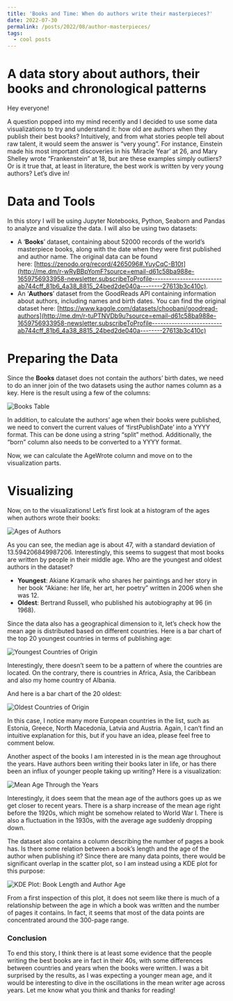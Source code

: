 ```yaml
---
title: 'Books and Time: When do authors write their masterpieces?'
date: 2022-07-30
permalink: /posts/2022/08/author-masterpieces/
tags:
  - cool posts
---
```


A data story about authors, their books and chronological patterns 
=====

Hey everyone!

A question popped into my mind recently and I decided to use some data visualizations to try and understand it: how old are authors when they publish their best books? Intuitively, and from what stories people tell about raw talent, it would seem the answer is “very young”. For instance, Einstein made his most important discoveries in his ‘Miracle Year’ at 26, and Mary Shelley wrote “Frankenstein” at 18, but are these examples simply outliers? Or is it true that, at least in literature, the best work is written by very young authors? Let’s dive in!

# **Data and Tools**

In this story I will be using Jupyter Notebooks, Python, Seaborn and Pandas to analyze and visualize the data. I will also be using two datasets:

- A ‘**Books**’ dataset, containing about 52000 records of the world’s masterpiece books, along with the date when they were first published and author name. The original data can be found here: [https://zenodo.org/record/4265096#.YuyCqC-B10t](http://me.dm/r-wRyBBpYomF?source=email-d61c58ba988e-1659756933958-newsletter.subscribeToProfile-------------------------ab744cff_81b6_4a38_8815_24bed2de040a--------27613b3c410c).
- An ‘**Authors**’ dataset from the GoodReads API containing information about authors, including names and birth dates. You can find the original dataset here: [https://www.kaggle.com/datasets/choobani/goodread-authors](http://me.dm/r-tuPTNVDb9u?source=email-d61c58ba988e-1659756933958-newsletter.subscribeToProfile-------------------------ab744cff_81b6_4a38_8815_24bed2de040a--------27613b3c410c)

# **Preparing the Data**

Since the **Books** dataset does not contain the authors’ birth dates, we need to do an inner join of the two datasets using the author names column as a key. Here is the result using a few of the columns:

![Books Table](/images/bookstable.png)


In addition, to calculate the authors’ age when their books were published, we need to convert the current values of ‘firstPublishDate’ into a YYYY format. This can be done using a string “split” method. Additionally, the “born” column also needs to be converted to a YYYY format.

Now, we can calculate the AgeWrote column and move on to the visualization parts.

# **Visualizing**

Now, on to the visualizations! Let’s first look at a histogram of the ages when authors wrote their books:

![Ages of Authors](/images/bookshist.png)


As you can see, the median age is about 47, with a standard deviation of 13.594206849987206. Interestingly, this seems to suggest that most books are written by people in their middle age. Who are the youngest and oldest authors in the dataset?

- **Youngest**: Akiane Kramarik who shares her paintings and her story in her book “Akiane: her life, her art, her poetry” written in 2006 when she was 12.
- **Oldest**: Bertrand Russell, who published his autobiography at 96 (in 1968).

Since the data also has a geographical dimension to it, let’s check how the mean age is distributed based on different countries. Here is a bar chart of the top 20 youngest countries in terms of publishing age:


![Youngest Countries of Origin](/images/booksbar.png)

Interestingly, there doesn’t seem to be a pattern of where the countries are located. On the contrary, there is countries in Africa, Asia, the Caribbean and also my home country of Albania.

And here is a bar chart of the 20 oldest:

![Oldest Countries of Origin](/images/booksbar2.png)


In this case, I notice many more European countries in the list, such as Estonia, Greece, North Macedonia, Latvia and Austria. Again, I can’t find an intuitive explanation for this, but if you have an idea, please feel free to comment below.

Another aspect of the books I am interested in is the mean age throughout the years. Have authors been writing their books later in life, or has there been an influx of younger people taking up writing? Here is a visualization:

![Mean Age Through the Years](/images/bookstime.png)

Interestingly, it does seem that the mean age of the authors goes up as we get closer to recent years. There is a sharp increase of the mean age right before the 1920s, which might be somehow related to World War I. There is also a fluctuation in the 1930s, with the average age suddenly dropping down.

The dataset also contains a column describing the number of pages a book has. Is there some relation between a book’s length and the age of the author when publishing it? Since there are many data points, there would be significant overlap in the scatter plot, so I am instead using a KDE plot for this purpose:

![KDE Plot: Book Length and Author Age](/images/bookskkde.png)

From a first inspection of this plot, it does not seem like there is much of a relationship between the age in which a book was written and the number of pages it contains. In fact, it seems that most of the data points are concentrated around the 300-page range.

### **Conclusion**

To end this story, I think there is at least some evidence that the people writing the best books are in fact in their 40s, with some differences between countries and years when the books were written. I was a bit surprised by the results, as I was expecting a younger mean age, and it would be interesting to dive in the oscillations in the mean writer age across years. Let me know what you think and thanks for reading!